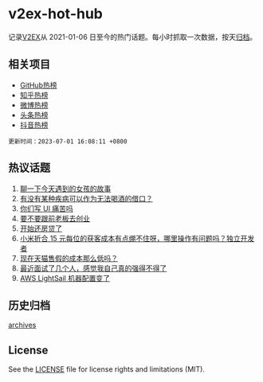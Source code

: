 # v2ex-hot-hub

 记录[V2EX](https://www.v2ex.com/)从 2021-01-06 日至今的热门话题。每小时抓取一次数据，按天[归档](archives)。
 
 ## 相关项目

- [GitHub热榜](https://github.com/snaildev/github-hot-hub)
- [知乎热榜](https://github.com/snaildev/zhihu-hot-hub)
- [微博热榜](https://github.com/snaildev/weibo-hot-hub)
- [头条热榜](https://github.com/snaildev/toutiao-hot-hub)
- [抖音热榜](https://github.com/snaildev/douyin-hot-hub)


 `更新时间：2023-07-01 16:08:11 +0800`

## 热议话题

1. [聊一下今天遇到的女孩的故事](https://www.v2ex.com/t/953097)
1. [有没有某种疾病可以作为无法喝酒的借口？](https://www.v2ex.com/t/953127)
1. [你们写 UI 痛苦吗](https://www.v2ex.com/t/953074)
1. [要不要跟前老板去创业](https://www.v2ex.com/t/953112)
1. [开始还房贷了](https://www.v2ex.com/t/953219)
1. [小米折合 15 元每位的获客成本有点绷不住呀，哪里操作有问题吗？独立开发者](https://www.v2ex.com/t/953182)
1. [现在天猫售假的成本那么低吗？](https://www.v2ex.com/t/953160)
1. [最近面试了几个人，感觉我自己真的强得不得了](https://www.v2ex.com/t/953106)
1. [AWS LightSail 机器配置变了](https://www.v2ex.com/t/953168)

## 历史归档

[archives](archives)

## License

See the [LICENSE](LICENSE) file for license rights and limitations (MIT).
